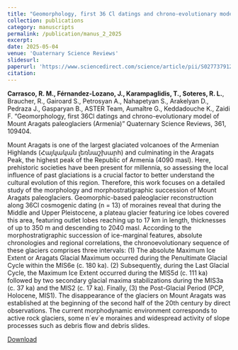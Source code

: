 ```yaml
---
title: "Geomorphology, first 36 Cl datings and chrono-evolutionary model of Mount Aragats paleoglaciers (Armenia)"
collection: publications
category: manuscripts
permalink: /publication/manus_2_2025
excerpt:
date: 2025-05-04
venue: 'Quaternary Science Reviews'
slidesurl: 
paperurl: 'https://www.sciencedirect.com/science/article/pii/S0277379125002240?via%3Dihub'
citation: 
---
```


**Carrasco, R. M., Férnandez-Lozano, J., Karampaglidis, T., Soteres, R. L.**, Braucher, R., Gairoard S., Petrosyan A., Nahapetyan S., Arakelyan D., Pedraza J., Gasparyan B., ASTER Team, Aumaître G., Keddadouche K., Zaidi F. “Geomorphology, first 36Cl datings and chrono-evolutionary model of Mount Aragats paleoglaciers (Armenia)” Quaternary Science Reviews, 361, 109404. 

Mount Aragats is one of the largest glaciated volcanoes of the Armenian Highlands (Հայկական լեռնաշխարհ)
and culminating in the Aragats Peak, the highest peak of the Republic of Armenia (4090 masl). Here, prehistoric
societies have been present for millennia, so assessing the local influence of past glaciations is a crucial factor to
better understand the cultural evolution of this region. Therefore, this work focuses on a detailed study of the
morphology and morphostratigraphic succession of Mount Aragats paleoglaciers. Geomorphic-based paleoglacier
reconstruction along 36Cl cosmogenic dating (n = 13) of moraines reveal that during the Middle and Upper
Pleistocene, a plateau glacier featuring ice lobes covered this area, featuring outlet lobes reaching up to 17 km in
length, thicknesses of up to 350 m and descending to 2040 masl. According to the morphostratigraphic succession
of ice-marginal features, absolute chronologies and regional correlations, the chronoevolutionary
sequence of these glaciers comprises three intervals: (1) The absolute Maximum Ice Extent or Aragats Glacial
Maximum occurred during the Penultimate Glacial Cycle within the MIS6e (c. 180 ka). (2) Subsequently, during
the Last Glacial Cycle, the Maximum Ice Extent occurred during the MIS5d (c. 111 ka) followed by two secondary
glacial maxima stabilizations during the MIS3a (c. 37 ka) and the MIS2 (c. 17 ka). Finally, (3) the Post-Glacial
Period (PCP, Holocene, MIS1). The disappearance of the glaciers on Mount Aragats was established at the
beginning of the second half of the 20th century by direct observations. The current morphodynamic environment
corresponds to active rock glaciers, some n´ev`e moraines and widespread activity of slope processes such as
debris flow and debris slides.

[Download](https://www.sciencedirect.com/science/article/pii/S0277379125002240?via%3Dihub)
